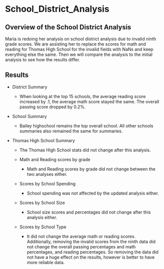 # School_District_Analysis
## Overview of the School District Analysis

Maria is redoing her analysis on school district analysis due to invalid ninth grade scores. We are assisting her to replace the scores for math and reading for Thomas High School for the invalid fields with NaNs and keep everything else the same. Then we will compare the analysis to the initial analysis to see how the results differ. 

## Results

- District Summary 
  - When looking at the top 15 schools, the average reading score increased by .1, the average math score stayed the same. The overall passing score dropped by 0.2%. 

- School Summary
  - Bailey highschool remains the top overall school. All other schools summaries also remained the same for summaries. 

- Thomas High School Summary 
  - The Thomas High School stats did not change after this analysis. 

  - Math and Reading scores by grade
    - Math and Reading scores by grade did not change between the two analyses either. 
  - Scores by School Spending
    - School spending was not affected by the updated analysis either. 
  - Scores by School Size
    - School size scores and percentages did not change after this analysis either. 
  - Scores by School Type 
    - It did not change the average math or reading scores. Additionally, removing the invalid scores from the ninth data did not change the overall passing percentages and math percentages, and reading percentages. So removing the data did not have a huge effect on the results, however is better to have more reliable data. 


